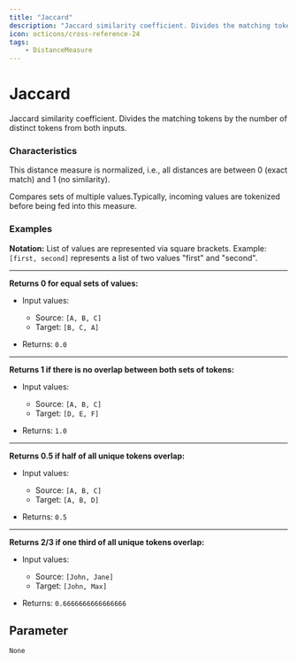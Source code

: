 ```yaml
---
title: "Jaccard"
description: "Jaccard similarity coefficient. Divides the matching tokens by the number of distinct tokens from both inputs."
icon: octicons/cross-reference-24
tags: 
    - DistanceMeasure
---
```

# Jaccard
<!-- This file was generated - DO NOT CHANGE IT MANUALLY -->



Jaccard similarity coefficient. Divides the matching tokens by the number of distinct tokens from both inputs.

### Characteristics
This distance measure is normalized, i.e., all distances are between 0 (exact match) and 1 (no similarity).

Compares sets of multiple values.Typically, incoming values are tokenized before being fed into this measure.
### Examples

**Notation:** List of values are represented via square brackets. Example: `[first, second]` represents a list of two values "first" and "second".

---
**Returns 0 for equal sets of values:**

* Input values:
    - Source: `[A, B, C]`
    - Target: `[B, C, A]`

* Returns: `0.0`


---
**Returns 1 if there is no overlap between both sets of tokens:**

* Input values:
    - Source: `[A, B, C]`
    - Target: `[D, E, F]`

* Returns: `1.0`


---
**Returns 0.5 if half of all unique tokens overlap:**

* Input values:
    - Source: `[A, B, C]`
    - Target: `[A, B, D]`

* Returns: `0.5`


---
**Returns 2/3 if one third of all unique tokens overlap:**

* Input values:
    - Source: `[John, Jane]`
    - Target: `[John, Max]`

* Returns: `0.6666666666666666`




## Parameter

`None`
